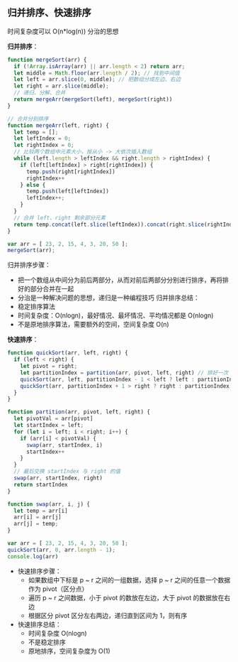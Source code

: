 ## 归并排序、快速排序

时间复杂度可以 O(n*log(n))
分治的思想

**归并排序**：
```js
function mergeSort(arr) {
  if (!Array.isArray(arr) || arr.length < 2) return arr;
  let middle = Math.floor(arr.length / 2); // 找到中间值
  let left = arr.slice(0, middle); // 把数组分成左边、右边
  let right = arr.slice(middle);
  // 递归、分解、合并
  return mergeArr(mergeSort(left), mergeSort(right))
}

// 合并分别排序
function mergeArr(left, right) {
  let temp = [];
  let leftIndex = 0;
  let rightIndex = 0;
  // 比较两个数组中元素大小，按从小 -> 大依次插入数组
  while (left.length > leftIndex && right.length > rightIndex) {
    if (left[leftIndex] > right[rightIndex]) {
      temp.push(right[rightIndex])
      rightIndex++
    } else {
      temp.push(left[leftIndex])
      leftIndex++;
    }
  }
  // 合并 left、right 剩余部分元素
  return temp.concat(left.slice(leftIndex)).concat(right.slice(rightIndex))
}

var arr = [ 23, 2, 15, 4, 3, 20, 50 ];
mergeSort(arr);
```

归并排序步骤：
- 把一个数组从中间分为前后两部分，从而对前后两部分分别进行排序，再将排好的部分合并在一起
- 分治是一种解决问题的思想，递归是一种编程技巧
归并排序总结：
- 稳定排序算法
- 时间复杂度：O(nlogn)，最好情况、最坏情况、平均情况都是 O(nlogn)
- 不是原地排序算法，需要额外的空间，空间复杂度 O(n)



**快速排序**：

```js
function quickSort(arr, left, right) {
  if (left < right) {
    let pivot = right;
    let partitionIndex = partition(arr, pivot, left, right) // 排好一次
    quickSort(arr, left, partitionIndex - 1 < left ? left : partitionIndex - 1)
    quickSort(arr, partitionIndex + 1 > right ? right : partitionIndex + 1, right)
  }
}

function partition(arr, pivot, left, right) {
  let pivotVal = arr[pivot]
  let startIndex = left;
  for (let i = left; i < right; i++) {
    if (arr[i] < pivotVal) {
      swap(arr, startIndex, i)
      startIndex++
    }
  }
  // 最后交换 startIndex 与 right 的值
  swap(arr, startIndex, right)
  return startIndex
}

function swap(arr, i, j) {
  let temp = arr[i]
  arr[i] = arr[j]
  arr[j] = temp;
}

var arr = [ 23, 2, 15, 4, 3, 20, 50 ];
quickSort(arr, 0, arr.length - 1);
console.log(arr)
```

- 快速排序步骤：
  - 如果数组中下标是 p ~ r 之间的一组数据，选择 p ~ r 之间的任意一个数据作为 pivot（区分点）
  - 遍历 p ~ r 之间数据，小于 pivot 的数放在左边，大于 pivot 的数据放在右边
  - 根据区分 pivot 区分左右两边，递归直到区间为 1，则有序
- 快速排序总结：
  - 时间复杂度 O(nlogn)
  - 不是稳定排序
  - 原地排序，空间复杂度为 O(1)